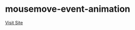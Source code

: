 # mousemove-event-animation

<a href="https://mousemove-animation.netlify.com/" target="_blank">Visit Site</a>

